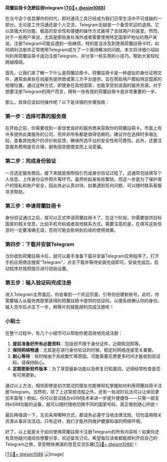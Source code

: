 **荷蘭註冊卡怎麽註冊telegram [[TG💪+ @esim1088](https://t.me/s/esim1088)]**

在当今这个信息爆炸的时代，即时通讯工具已经成为我们日常生活中不可或缺的一部分。无论是工作沟通还是个人交流，Telegram无疑是一个备受欢迎的选择。它以其强大的功能、极高的安全性和便捷的操作方式赢得了全球用户的喜爱。然而，对于一些用户来说，尤其是那些身处海外或者需要使用特定国家IP地址的用户来说，注册Telegram可能会遇到一些麻烦。特别是当涉及到使用荷蘭註冊卡时，如何顺利注册并正常使用Telegram成为了一个亟待解决的问题。本文将详细介绍如何利用荷蘭註冊卡成功注册Telegram，并分享一些实用的小技巧，帮助大家轻松跨越障碍。

首先，让我们来了解一下什么是荷蘭註冊卡。荷蘭註冊卡是一种虚拟的身份证明文件，通常由某些在线服务提供商或第三方平台提供，旨在帮助用户模拟特定国家的地理位置。通过这种方式，即使身在其他国家，也能享受到该国的服务资源。对于想要注册Telegram的用户而言，拥有一张有效的荷蘭註冊卡是非常重要的一步。

那么，具体应该如何操作呢？以下是详细的步骤指南：

### 第一步：选择可靠的服务商
在开始之前，你需要找到一家信誉良好的服务商来获取你的荷蘭註冊卡。市面上有许多提供此类服务的公司，但并非所有都是值得信赖的。建议你在选择时多做比较，查看其他用户的评价和反馈，确保所选平台的安全性和可靠性。此外，还要注意服务费用是否合理，避免因贪图便宜而上当受骗。

### 第二步：完成身份验证
一旦选定服务商后，接下来就是按照指引完成身份验证过程了。这通常包括填写个人信息、上传身份证件照片等环节。虽然听起来有些繁琐，但这一步是为了保护用户的隐私和账户安全，因此务必认真对待。如果遇到任何问题，可以随时联系客服寻求帮助。

### 第三步：申请荷蘭註冊卡
身份验证通过之后，就可以正式申请荷蘭註冊卡了。在这个阶段，你需要提供目标国家的相关信息，比如手机号码或者其他联系方式。需要注意的是，在填写这些信息时一定要准确无误，否则可能会影响到后续的使用效果。

### 第四步：下载并安装Telegram
当你收到荷蘭註冊卡后，就可以着手准备下载并安装Telegram应用程序了。打开手机应用商店搜索“Telegram”，点击下载并等待安装完成即可。安装完成后，启动程序并按照提示进行初始设置。

### 第五步：输入验证码完成注册
进入Telegram主界面后，你会看到一个欢迎页面，引导你创建新账号。此时，你需要输入从服务商那里获得的荷蘭註冊卡提供的验证码，以便系统确认你的身份。输入完毕后点击下一步，稍等片刻就能顺利完成注册啦！

### 小贴士
在整个过程中，有几个小细节可以帮助你更高效地完成注册：
1. **提前准备好所有必要资料**：包括但不限于身份证件、近期免冠照等。
2. **保持网络畅通**：尤其是在进行身份验证的时候，稳定的网络连接至关重要。
3. **耐心等待**：有时候由于系统繁忙等原因，可能需要花费更多时间才能收到验证码，请保持耐心。
4. **定期更新软件版本**：为了享受最新功能以及修复已知漏洞，记得经常检查是否有可用更新。

通过以上方法，相信即使是初次尝试的朋友也能够轻松掌握如何利用荷蘭註冊卡注册Telegram。当然啦，除了上述常规流程之外，还有一些进阶玩法可以让体验更加丰富哦！例如，你可以尝试结合eSIM技术来进一步提升便捷性——只需一部支持eSIM功能的设备，就可以随时随地切换不同的国家号码，真正做到随心所欲！

最后再强调一下，无论采用哪种方式，都请务必遵守当地法律法规，切勿滥用相关资源从事非法活动。只有这样，我们才能共同维护健康和谐的网络环境。

好了，以上就是关于如何使用荷蘭註冊卡注册Telegram的所有内容啦！如果你还有其他疑问或经验想要分享，欢迎留言讨论。希望每位读者都能顺利开启自己的Telegram之旅，享受畅快淋漓的信息交流乐趣[[TG💪+ @esim1088](https://t.me/s/esim1088)]！

[[TG💪+ @esim1088](https://t.me/s/esim1088) ![Image](https://i.postimg.cc/4NQfJmqS/Snipaste-2025-05-13-00-14-12.png)]